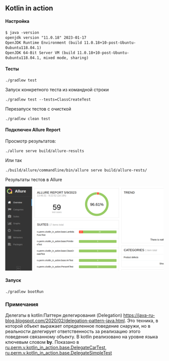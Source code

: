 ## Kotlin in action

#### Настройка

````shell
$ java -version
openjdk version "11.0.18" 2023-01-17
OpenJDK Runtime Environment (build 11.0.18+10-post-Ubuntu-0ubuntu118.04.1)
OpenJDK 64-Bit Server VM (build 11.0.18+10-post-Ubuntu-0ubuntu118.04.1, mixed mode, sharing)
````

#### Тесты

```shell
./gradlew test
```

Запуск конкретного теста из командной строки

```shell
./gradlew test --tests=ClassCreateTest
```

Перезапуск тестов с очисткой

```shell
./gradlew clean test
```

#### Подключен Allure Report

Просмотр результатов:

```shell
./allure serve build/allure-results
```
Или так
```shell
./build/allure/commandline/bin/allure serve build/allure-rests/
```
Результаты тестов в Allure

![Результаты тестов в Allure](doc/allure_results.png)

#### Запуск

```shell
./gradlew bootRun
```

### Примечания

Делегаты в kotlin:Паттерн делегирования (Delegation) https://java-ru-blog.blogspot.com/2020/02/delegation-pattern-java.html. Это техника, в которой объект выражает определенное поведение снаружи, но в реальности делегирует ответственность за реализацию этого поведения связанному объекту. В kotlin реализовано на уровне языка ключевым словом __by__. Показано в 
[ru.perm.v.kotlin_in_action.base.DelegateCarTest](https://github.com/cherepakhin/kotlin_in_action/blob/master/src/test/kotlin/ru/perm/v/kotlin_in_action/base/DelegateCarTest.kt), [ru.perm.v.kotlin_in_action.base.DelegateSimpleTest](https://github.com/cherepakhin/kotlin_in_action/blob/master/src/test/kotlin/ru/perm/v/kotlin_in_action/base/DelegateSimpleTest.kt)
